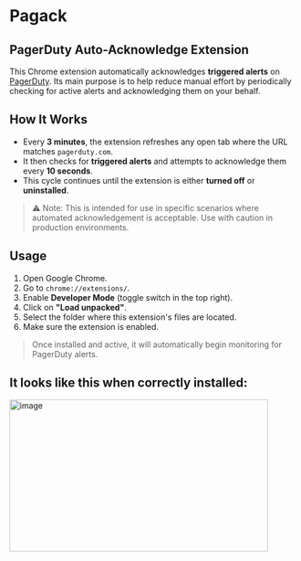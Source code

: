 # Pagack 

## PagerDuty Auto-Acknowledge Extension

This Chrome extension automatically acknowledges **triggered alerts** on [PagerDuty](https://www.pagerduty.com). Its main purpose is to help reduce manual effort by periodically checking for active alerts and acknowledging them on your behalf.

## How It Works

- Every **3 minutes**, the extension refreshes any open tab where the URL matches `pagerduty.com`.
- It then checks for **triggered alerts** and attempts to acknowledge them every **10 seconds**.
- This cycle continues until the extension is either **turned off** or **uninstalled**.

> ⚠️ Note: This is intended for use in specific scenarios where automated acknowledgement is acceptable. Use with caution in production environments.

## Usage

1. Open Google Chrome.
2. Go to `chrome://extensions/`.
3. Enable **Developer Mode** (toggle switch in the top right).
4. Click on **"Load unpacked"**.
5. Select the folder where this extension's files are located.
6. Make sure the extension is enabled.

> Once installed and active, it will automatically begin monitoring for PagerDuty alerts.

## It looks like this when correctly installed:

<img width="453" height="266" alt="image" src="https://github.com/user-attachments/assets/b159764d-732d-4a4f-8b4b-4c0e474b8d91" />

